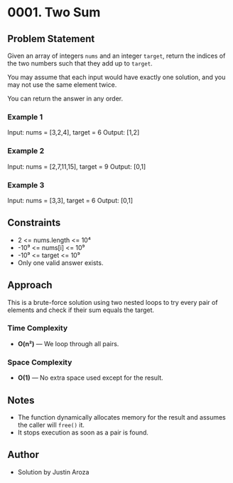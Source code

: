 # 0001. Two Sum

## Problem Statement

Given an array of integers `nums` and an integer `target`, return the indices of the two numbers such that they add up to `target`.

You may assume that each input would have exactly one solution, and you may not use the same element twice.

You can return the answer in any order.

### Example 1

Input: nums = [3,2,4], target = 6
Output: [1,2]

### Example 2

Input: nums = [2,7,11,15], target = 9
Output: [0,1]

### Example 3

Input: nums = [3,3], target = 6
Output: [0,1]

## Constraints

- 2 <= nums.length <= 10⁴
- -10⁹ <= nums[i] <= 10⁹
- -10⁹ <= target <= 10⁹
- Only one valid answer exists.

## Approach

This is a brute-force solution using two nested loops to try every pair of elements and check if their sum equals the target.

### Time Complexity

- **O(n²)** — We loop through all pairs.

### Space Complexity

- **O(1)** — No extra space used except for the result.

## Notes

- The function dynamically allocates memory for the result and assumes the caller will `free()` it.
- It stops execution as soon as a pair is found.

## Author

- Solution by Justin Aroza
